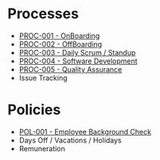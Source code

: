# Processes

- [PROC-001 - OnBoarding](process/PROC-001-onboarding.md)
- [PROC-002 - OffBoarding](process/PROC-002-offboarding.md)
- [PROC-003 - Daily Scrum / Standup](process/PROC-003-daily-standup.md)
- [PROC-004 - Software Development](process/PROC-004-software-development.md)
- [PROC-005 - Quality Assurance](process/PROC-005-quality-assurance.md)
- Issue Tracking


# Policies

- [POL-001 - Employee Background Check](policy/POL-001-employee-background-check.md)
- Days Off / Vacations / Holidays
- Remuneration
